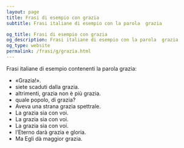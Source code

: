 ```yaml
---
layout: page
title: Frasi di esempio con grazia 
subtitle: Frasi italiane di esempio con la parola  grazia

og_title: Frasi di esempio con grazia 
og_description: Frasi italiane di esempio con la parola  grazia
og_type: website
permalink: /frasi/g/grazia.html
---
```


Frasi italiane di esempio contenenti la parola grazia:


- «Grazia!».
- siete scaduti dalla grazia.
- altrimenti, grazia non è più grazia.
- quale popolo, di grazia?
- Aveva una strana grazia spettrale.
- La grazia sia con voi.
- La grazia sia con voi.
- La grazia sia con voi.
- l’Eterno darà grazia e gloria.
- Ma Egli dà maggior grazia.

